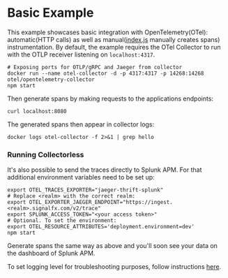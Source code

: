 # Basic Example

This example showcases basic integration with OpenTelemetry(OTel): automatic(HTTP calls) as well as manual([index.js](./index.js) manually creates spans) instrumentation.
By default, the example requires the OTel Collector to run with the OTLP receiver listening on `localhost:4317`.

```shell
# Exposing ports for OTLP/gRPC and Jaeger from collector
docker run --name otel-collector -d -p 4317:4317 -p 14268:14268 otel/opentelemetry-collector
npm start
```

Then generate spans by making requests to the applications endpoints:

```shell
curl localhost:8080
```

The generated spans then appear in collector logs:

```shell
docker logs otel-collector -f 2>&1 | grep hello
```

### Running Collectorless

It's also possible to send the traces directly to Splunk APM. For that additional environment variables need to be set up:

```shell
export OTEL_TRACES_EXPORTER="jaeger-thrift-splunk"
# Replace <realm> with the correct realm:
export OTEL_EXPORTER_JAEGER_ENDPOINT="https://ingest.<realm>.signalfx.com/v2/trace"
export SPLUNK_ACCESS_TOKEN="<your access token>"
# Optional. To set the environment:
export OTEL_RESOURCE_ATTRIBUTES='deployment.environment=dev'
npm start
```

Generate spans the same way as above and you'll soon see your data on the dashboard of Splunk APM.

To set logging level for troubleshooting purposes, follow instructions [here](https://docs.splunk.com/Observability/gdi/get-data-in/application/nodejs/troubleshooting/common-nodejs-troubleshooting.html#enable-diagnostic-logging).
